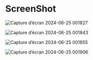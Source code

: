 # ScreenShot

![Capture d’écran 2024-06-25 001827](https://github.com/raedzayoud/Simple-Design-EcommerceApp/assets/124729087/71e587df-2f8c-4106-805c-f4577ab08893)

![Capture d’écran 2024-06-25 001843](https://github.com/raedzayoud/Simple-Design-EcommerceApp/assets/124729087/36b263f7-d464-412c-96a5-486b600fc580)

![Capture d’écran 2024-06-25 001855](https://github.com/raedzayoud/Simple-Design-EcommerceApp/assets/124729087/46e999e6-db21-4fb0-bced-f7ed3ea309c9)

![Capture d’écran 2024-06-25 001906](https://github.com/raedzayoud/Simple-Design-EcommerceApp/assets/124729087/d2c5512e-fa39-49fa-8edc-f60052f8baf4)





